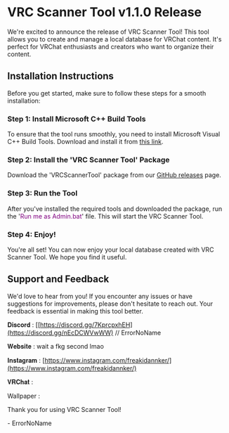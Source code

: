 # VRC Scanner Tool v1.1.0 Release

We're excited to announce the release of VRC Scanner Tool! This tool allows you to create and manage a local database for VRChat content. It's perfect for VRChat enthusiasts and creators who want to organize their content.

## Installation Instructions

Before you get started, make sure to follow these steps for a smooth installation:

### Step 1: Install Microsoft C++ Build Tools

To ensure that the tool runs smoothly, you need to install Microsoft Visual C++ Build Tools. Download and install it from [this link](https://www.microsoft.com/store/productId/9NRWMJP3717K?ocid=pdpshare).

### Step 2: Install the 'VRC Scanner Tool' Package

Download the 'VRCScannerTool' package from our [GitHub releases](https://github.com/KaichiSama/VRCScannerTool/releases/tag/VRCST) page.

### Step 3: Run the Tool

After you've installed the required tools and downloaded the package, run the '<span style="color: purple;">Run me as Admin.bat</span>' file. This will start the VRC Scanner Tool.

### Step 4: Enjoy!

You're all set! You can now enjoy your local database created with VRC Scanner Tool. We hope you find it useful.

## Support and Feedback

We'd love to hear from you! If you encounter any issues or have suggestions for improvements, please don't hesitate to reach out. Your feedback is essential in making this tool better.

𝐃𝐢𝐬𝐜𝐨𝐫𝐝 : [[https://discord.gg/7KprcpxhEH](https://discord.gg/nEcDCWVwWW) // ErrorNoName

𝐖𝐞𝐛𝐬𝐢𝐭𝐞 : wait a fkg second lmao

𝐈𝐧𝐬𝐭𝐚𝐠𝐫𝐚𝐦 : [https://www.instagram.com/freakidannker/](https://www.instagram.com/freakidannker/)

𝐕𝐑𝐂𝐡𝐚𝐭 : 

Wallpaper :

Thank you for using VRC Scanner Tool!

\- ErrorNoName
